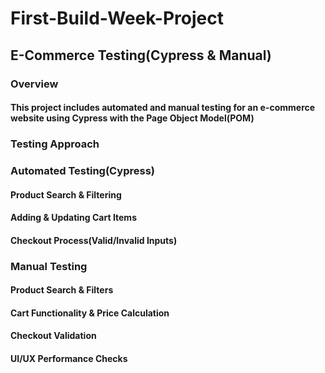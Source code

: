 # First-Build-Week-Project

## E-Commerce Testing(Cypress & Manual)

### Overview
#### This project includes automated and manual testing for an e-commerce website using Cypress with the Page Object Model(POM)

### Testing Approach
### Automated Testing(Cypress)
#### Product Search & Filtering
#### Adding & Updating Cart Items
#### Checkout Process(Valid/Invalid Inputs)

### Manual Testing
#### Product Search & Filters
#### Cart Functionality & Price Calculation
#### Checkout Validation
#### UI/UX Performance Checks
